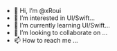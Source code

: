 - 👋 Hi, I’m @xRoui
- 👀 I’m interested in UI/Swift...
- 🌱 I’m currently learning UI/Swift...
- 💞️ I’m looking to collaborate on ...
- 📫 How to reach me ...

<!---
xRoui/xRoui is a ✨ special ✨ repository because its `README.md` (this file) appears on your GitHub profile.
You can click the Preview link to take a look at your changes.
--->

